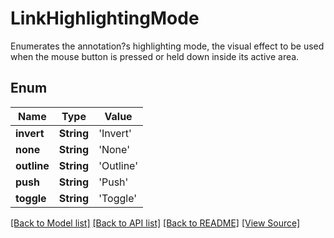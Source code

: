 # LinkHighlightingMode
Enumerates the annotation?s highlighting mode, the visual effect to be used when the mouse button is pressed or held down inside its active area.

## Enum
Name | Type | Value
------------ | ------------- | -------------
**invert** | **String** | 'Invert'
**none** | **String** | 'None'
**outline** | **String** | 'Outline'
**push** | **String** | 'Push'
**toggle** | **String** | 'Toggle'

[[Back to Model list]](../README.md#documentation-for-models) [[Back to API list]](../README.md#documentation-for-api-endpoints) [[Back to README]](../README.md) [[View Source]](../src/models/LinkHighlightingMode.ts)

